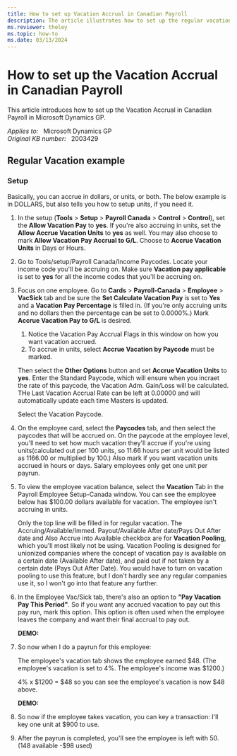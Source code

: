 ```yaml
---
title: How to set up Vacation Accrual in Canadian Payroll
description: The article illustrates how to set up the regular vacation accrual based on dollars or units in CPR.
ms.reviewer: theley
ms.topic: how-to
ms.date: 03/13/2024
---
```

# How to set up the Vacation Accrual in Canadian Payroll

This article introduces how to set up the Vacation Accrual in Canadian Payroll in Microsoft Dynamics GP.

_Applies to:_ &nbsp; Microsoft Dynamics GP  
_Original KB number:_ &nbsp; 2003429

## Regular Vacation example

### Setup

Basically, you can accrue in dollars, or units, or both. The below example is in DOLLARS, but also tells you how to setup units, if you need it.

1. In the setup (**Tools** > **Setup** > **Payroll Canada** > **Control** > **Control**), set the **Allow Vacation Pay** to **yes**. If you're also accruing in units, set the **Allow Accrue Vacation Units** to **yes** as well. You may also choose to mark **Allow Vacation Pay Accrual to G/L**. Choose to **Accrue Vacation Units** in Days or Hours.

2. Go to Tools/setup/Payroll Canada/Income Paycodes. Locate your income code you'll be accruing on. Make sure **Vacation pay applicable** is set to **yes** for all the income codes that you'll be accruing on.

3. Focus on one employee. Go to **Cards** > **Payroll-Canada** > **Employee** > **VacSick** tab and be sure the **Set Calculate Vacation Pay** is set to **Yes** and a **Vacation Pay Percentage** is filled in. (If you're only accruing units and no dollars then the percentage can be set to 0.0000%.) Mark **Accrue Vacation Pay to G/L** is desired.

    1. Notice the Vacation Pay Accrual Flags in this window on how you want vacation accrued.
    2. To accrue in units, select **Accrue Vacation by Paycode** must be marked.

    Then select the **Other Options** button and set **Accrue Vacation Units** to **yes**. Enter the Standard Paycode, which will ensure when you incraet the rate of this paycode, the Vacation Adm. Gain/Loss will be calculated.  THe Last Vacation Accrual Rate can be left at 0.00000 and will automatically update each time Masters is updated.

    Select the Vacation Paycode.

4. On the employee card, select the **Paycodes** tab, and then select the paycodes that will be accrued on. On the paycode at the employee level, you'll need to set how much vacation they'll accrue if you're using units(calculated out per 100 units, so 11.66 hours per unit would be listed as 1166.00 or multiplied by 100.) Also mark if you want vacation units accrued in hours or days. Salary employees only get one unit per payrun.

5. To view the employee vacation balance, select the **Vacation** Tab in the Payroll Employee Setup-Canada window. You can see the employee below has $100.00 dollars available for vacation. The employee isn't accruing in units.

    Only the top line will be filled in for regular vacation. The Accruing/Available/Immed. Payout/Available After date/Pays Out After date and Also Accrue into Available checkbox are for **Vacation Pooling**, which you'll most likely not be using. Vacation Pooling is designed for unionized companies where the concept of vacation pay is available on a certain date (Available After date), and paid out if not taken by a certain date (Pays Out After Date). You would have to turn on vacation pooling to use this feature, but I don't hardly see any regular companies use it, so I won't go into that feature any further.

6. In the Employee Vac/Sick tab, there's also an option to **"Pay Vacation Pay This Period"**. So if you want any accrued vacation to pay out this pay run, mark this option. This option is often used when the employee leaves the company and want their final accrual to pay out.

    **DEMO:**

7. So now when I do a payrun for this employee:  

    The employee's vacation tab shows the employee earned $48. (The employee's vacation is set to 4%. The employee's income was $1200.)

    4% x $1200  = $48  so you can see the employee's vacation is now $48 above.

    **DEMO:**

8. So now if the employee takes vacation, you can key a transaction: I'll key one unit at $900 to use.
9. After the payrun is completed, you'll see the employee is left with $50. ($148 available -$98 used)
